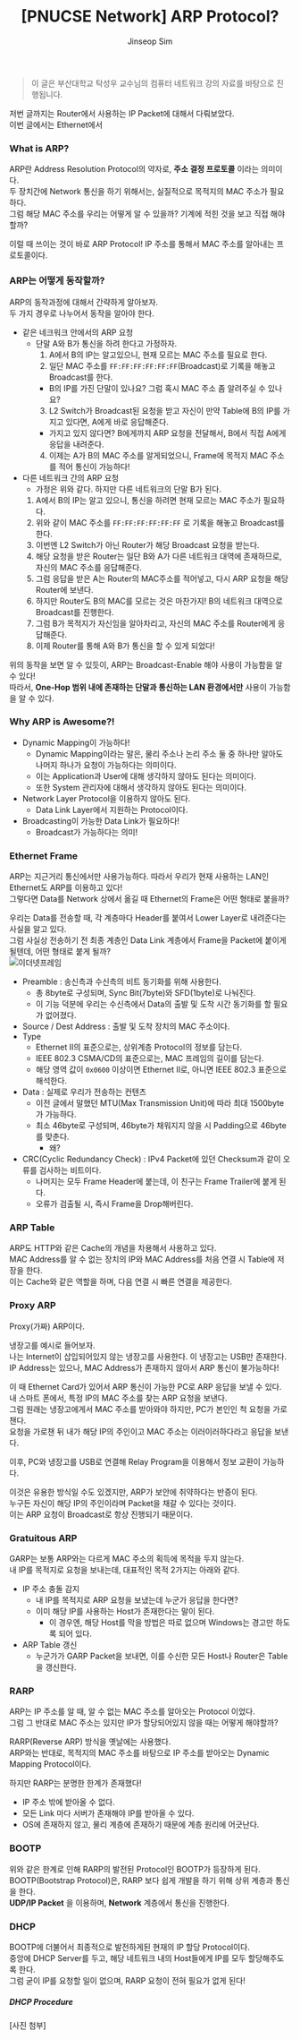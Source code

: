 ﻿---
layout: post
title: "[PNUCSE Network] ARP Protocol?"
categories: Network
tags: [theory]
author:
  - Jinseop Sim
toc: true
---
> 이 글은 부산대학교 탁성우 교수님의 컴퓨터 네트워크 강의 자료를 바탕으로 진행됩니다.  

저번 글까지는 Router에서 사용하는 IP Packet에 대해서 다뤄보았다.  
이번 글에서는 Ethernet에서 

### What is ARP?
ARP란 Address Resolution Protocol의 약자로, __주소 결정 프로토콜__ 이라는 의미이다.  
두 장치간에 Network 통신을 하기 위해서는, 실질적으로 목적지의 MAC 주소가 필요하다.  
그럼 해당 MAC 주소를 우리는 어떻게 알 수 있을까? 기계에 적힌 것을 보고 직접 해야할까?  

이럴 때 쓰이는 것이 바로 ARP Protocol! IP 주소를 통해서 MAC 주소를 알아내는 프로토콜이다.  

### ARP는 어떻게 동작할까?
ARP의 동작과정에 대해서 간략하게 알아보자.  
두 가지 경우로 나누어서 동작을 알아야 한다.  

- 같은 네크워크 안에서의 ARP 요청
  - 단말 A와 B가 통신을 하려 한다고 가정하자.
    1. A에서 B의 IP는 알고있으니, 현재 모르는 MAC 주소를 필요로 한다.
    2. 일단 MAC 주소를 ```FF:FF:FF:FF:FF:FF```(Broadcast)로 기록을 해놓고 Broadcast를 한다.
      - B의 IP를 가진 단말이 있나요? 그럼 혹시 MAC 주소 좀 알려주실 수 있나요?
    3. L2 Switch가 Broadcast된 요청을 받고 자신이 만약 Table에 B의 IP를 가지고 있다면, A에게 바로 응답해준다.
      - 가지고 있지 않다면? B에게까지 ARP 요청을 전달해서, B에서 직접 A에게 응답을 내려준다.
    4. 이제는 A가 B의 MAC 주소를 알게되었으니, Frame에 목적지 MAC 주소를 적어 통신이 가능하다!
- 다른 네트워크 간의 ARP 요청
  - 가정은 위와 같다. 하지만 다른 네트워크의 단말 B가 된다.
  1. A에서 B의 IP는 알고 있으니, 통신을 하려면 현재 모르는 MAC 주소가 필요하다.
  2. 위와 같이 MAC 주소를 ```FF:FF:FF:FF:FF:FF``` 로 기록을 해놓고 Broadcast를 한다.
  3. 이번엔 L2 Switch가 아닌 Router가 해당 Broadcast 요청을 받는다.
  4. 해당 요청을 받은 Router는 일단 B와 A가 다른 네트워크 대역에 존재하므로, 자신의 MAC 주소를 응답해준다.
  5. 그럼 응답을 받은 A는 Router의 MAC주소를 적어넣고, 다시 ARP 요청을 해당 Router에 보낸다.
  6. 하지만 Router도 B의 MAC를 모르는 것은 마찬가지! B의 네트워크 대역으로 Broadcast를 진행한다.
  7. 그럼 B가 목적지가 자신임을 알아차리고, 자신의 MAC 주소를 Router에게 응답해준다.
  8. 이제 Router를 통해 A와 B가 통신을 할 수 있게 되었다!

위의 동작을 보면 알 수 있듯이, ARP는 Broadcast-Enable 해야 사용이 가능함을 알 수 있다!  
따라서, __One-Hop 범위 내에 존재하는 단말과 통신하는 LAN 환경에서만__ 사용이 가능함을 알 수 있다.  

### Why ARP is Awesome?! 
- Dynamic Mapping이 가능하다!
  - Dynamic Mapping이라는 말은, 물리 주소나 논리 주소 둘 중 하나만 알아도 나머지 하나가 요청이 가능하다는 의미이다.
  - 이는 Application과 User에 대해 생각하지 않아도 된다는 의미이다.
  - 또한 System 관리자에 대해서 생각하지 않아도 된다는 의미이다.
- Network Layer Protocol을 이용하지 않아도 된다.
  - Data Link Layer에서 지원하는 Protocol이다.
- Broadcasting이 가능한 Data Link가 필요하다!
  - Broadcast가 가능하다는 의미!

### Ethernet Frame
ARP는 지근거리 통신에서만 사용가능하다. 따라서 우리가 현재 사용하는 LAN인 Ethernet도 ARP를 이용하고 있다!  
그렇다면 Data를 Network 상에서 옮길 때 Ethernet의 Frame은 어떤 형태로 붙을까?

우리는 Data를 전송할 때, 각 계층마다 Header를 붙여서 Lower Layer로 내려준다는 사실을 알고 있다.  
그럼 사실상 전송하기 전 최종 계층인 Data Link 계층에서 Frame을 Packet에 붙이게 될텐데, 어떤 형태로 붙게 될까?  
![이더넷프레임](https://user-images.githubusercontent.com/71700079/193004853-21521993-33ef-4eef-8be1-50565d07104b.png)  

- Preamble : 송신측과 수신측의 비트 동기화를 위해 사용한다.
  - 총 8byte로 구성되며, Sync Bit(7byte)와 SFD(1byte)로 나눠진다.
  - 이 기능 덕분에 우리는 수신측에서 Data의 출발 및 도착 시간 동기화를 할 필요가 없어졌다.
- Source / Dest Address : 출발 및 도착 장치의 MAC 주소이다.
- Type
  - Ethernet II의 표준으로는, 상위계층 Protocol의 정보를 담는다.
  - IEEE 802.3 CSMA/CD의 표준으로는, MAC 프레임의 길이를 담는다.
  - 해당 영역 값이 ```0x0600``` 이상이면 Ethernet II로, 아니면 IEEE 802.3 표준으로 해석한다.
- Data : 실제로 우리가 전송하는 컨텐츠
  - 이전 글에서 말했던 MTU(Max Transmission Unit)에 따라 최대 1500byte가 가능하다.
  - 최소 46byte로 구성되며, 46byte가 채워지지 않을 시 Padding으로 46byte를 맞춘다.
    - 왜?
- CRC(Cyclic Redundancy Check) : IPv4 Packet에 있던 Checksum과 같이 오류를 검사하는 비트이다.
  - 나머지는 모두 Frame Header에 붙는데, 이 친구는 Frame Trailer에 붙게 된다.
  - 오류가 검출될 시, 즉시 Frame을 Drop해버린다.

### ARP Table
ARP도 HTTP와 같은 Cache의 개념을 차용해서 사용하고 있다.  
MAC Address를 알 수 없는 장치의 IP와 MAC Address를 처음 연결 시 Table에 저장을 한다.  
이는 Cache와 같은 역할을 하며, 다음 연결 시 빠른 연결을 제공한다.  

### Proxy ARP
Proxy(가짜) ARP이다.  

냉장고를 예시로 들어보자.  
나는 Internet이 삽입되어있지 않는 냉장고를 사용한다. 이 냉장고는 USB만 존재한다.  
IP Address는 있으나, MAC Address가 존재하지 않아서 ARP 통신이 불가능하다!  

이 때 Ethernet Card가 있어서 ARP 통신이 가능한 PC로 ARP 응답을 보낼 수 있다.  
내 스마트 폰에서, 특정 IP의 MAC 주소를 찾는 ARP 요청을 보낸다.  
그럼 원래는 냉장고에게서 MAC 주소를 받아와야 하지만, PC가 본인인 척 요청을 가로챈다.  
요청을 가로챈 뒤 내가 해당 IP의 주인이고 MAC 주소는 이러이러하다라고 응답을 보낸다.  

이후, PC와 냉장고를 USB로 연결해 Relay Program을 이용해서 정보 교환이 가능하다.  

이것은 유용한 방식일 수도 있겠지만, ARP가 보안에 취약하다는 반증이 된다.  
누구든 자신이 해당 IP의 주인이라며 Packet을 채갈 수 있다는 것이다.  
이는 ARP 요청이 Broadcast로 항상 진행되기 때문이다.  

### Gratuitous ARP
GARP는 보통 ARP와는 다르게 MAC 주소의 획득에 목적을 두지 않는다.  
내 IP를 목적지로 요청을 보내는데, 대표적인 목적 2가지는 아래와 같다.

- IP 주소 충돌 감지
  - 내 IP를 목적지로 ARP 요청을 보냈는데 누군가 응답을 한다면?
  - 이미 해당 IP를 사용하는 Host가 존재한다는 말이 된다.
    - 이 경우엔, 해당 Host를 막을 방법은 따로 없으며 Windows는 경고만 하도록 되어 있다.
- ARP Table 갱신
  - 누군가가 GARP Packet을 보내면, 이를 수신한 모든 Host나 Router은 Table을 갱신한다.

### RARP
ARP는 IP 주소를 알 때, 알 수 없는 MAC 주소를 알아오는 Protocol 이었다.  
그럼 그 반대로 MAC 주소는 있지만 IP가 할당되어있지 않을 때는 어떻게 해야할까?  

RARP(Reverse ARP) 방식을 옛날에는 사용했다.  
ARP와는 반대로, 목적지의 MAC 주소를 바탕으로 IP 주소를 받아오는 Dynamic Mapping Protocol이다.  

하지만 RARP는 분명한 한계가 존재했다!  
- IP 주소 밖에 받아올 수 없다.
- 모든 Link 마다 서버가 존재해야 IP를 받아올 수 있다.
- OS에 존재하지 않고, 물리 계층에 존재하기 때문에 계층 원리에 어긋난다.

### BOOTP
위와 같은 한계로 인해 RARP의 발전된 Protocol인 BOOTP가 등장하게 된다.  
BOOTP(Bootstrap Protocol)은, RARP 보다 쉽게 개발을 하기 위해 상위 계층과 통신을 한다.  
__UDP/IP Packet__ 을 이용하며, __Network__ 계층에서 통신을 진행한다.

### DHCP
BOOTP에 더불어서 최종적으로 발전하게된 현재의 IP 할당 Protocol이다.  
중앙에 DHCP Server를 두고, 해당 네트워크 내의 Host들에게 IP를 모두 할당해주도록 한다.  
그럼 굳이 IP를 요청할 일이 없으며, RARP 요청이 전혀 필요가 없게 된다!  

##### DHCP Procedure
[사진 첨부]